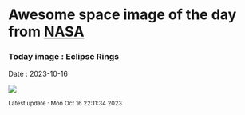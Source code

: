 
# Awesome space image of the day from [NASA](https://api.nasa.gov/)

### Today image : Eclipse Rings
Date : 2023-10-16

![](https://apod.nasa.gov/apod/image/2310/AnnularProposal_Zhang_960.jpg)

<small>Latest update : Mon Oct 16 22:11:34 2023</small>
        